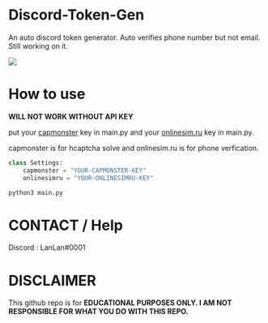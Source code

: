 # Discord-Token-Gen
An auto discord token generator. Auto verifies phone number but not email. Still working on it.

<img src="https://github.com/LanLan69/Discord-Token-Gen/blob/master/%E6%88%AA%E5%B1%8F2022-03-17%2016.28.47.png"/>

# How to use

**WILL NOT WORK WITHOUT API KEY**

put your [capmonster](https://www.capmonster.com) key in main.py
and your [onlinesim.ru](https://onlinesim.io?ref=3203672) key in main.py.

capmonster is for hcaptcha solve and onlinesim.ru is for phone verfication.

```python
class Settings:
    capmonster = "YOUR-CAPMONSTER-KEY"
    onlinesimru = "YOUR-ONLINESIMRU-KEY"
```

```bash
python3 main.py
```

# CONTACT / Help 
Discord : LanLan#0001

# DISCLAIMER
This github repo is for **EDUCATIONAL PURPOSES ONLY. I AM NOT RESPONSIBLE FOR WHAT YOU DO WITH THIS REPO.**
